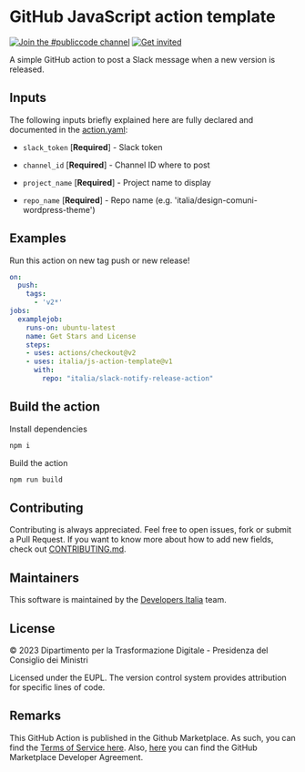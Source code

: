 # GitHub JavaScript action template

[![Join the #publiccode channel](https://img.shields.io/badge/Slack%20channel-%23publiccode-blue.svg?logo=slack)](https://developersitalia.slack.com/messages/CAM3F785T)
[![Get invited](https://slack.developers.italia.it/badge.svg)](https://slack.developers.italia.it/)

A simple GitHub action to post a Slack message when a new version is released.

## Inputs

The following inputs briefly explained here are fully declared and documented in the [action.yaml](action.yaml):

* `slack_token` [**Required**] - Slack token

* `channel_id` [**Required**] - Channel ID where to post

* `project_name` [**Required**] - Project name to display

* `repo_name` [**Required**] - Repo name (e.g. 'italia/design-comuni-wordpress-theme')

## Examples

Run this action on new tag push or new release!

```yml
on:
  push:
    tags:
      - 'v2*'
jobs:
  examplejob:
    runs-on: ubuntu-latest
    name: Get Stars and License
    steps:
    - uses: actions/checkout@v2
    - uses: italia/js-action-template@v1
      with:
        repo: "italia/slack-notify-release-action"
```

## Build the action

Install dependencies

```sh
npm i
```

Build the action

```sh
npm run build
```

## Contributing

Contributing is always appreciated.
Feel free to open issues, fork or submit a Pull Request.
If you want to know more about how to add new fields, check out [CONTRIBUTING.md](CONTRIBUTING.md).

## Maintainers

This software is maintained by the
[Developers Italia](https://developers.italia.it/) team.

## License

© 2023 Dipartimento per la Trasformazione Digitale - Presidenza del Consiglio dei
Ministri

Licensed under the EUPL.
The version control system provides attribution for specific lines of code.

## Remarks

This GitHub Action is published in the Github Marketplace.
As such, you can find the [Terms of Service here](https://docs.github.com/en/free-pro-team@latest/github/site-policy/github-marketplace-terms-of-service).
Also, [here](https://docs.github.com/en/free-pro-team@latest/github/site-policy/github-marketplace-developer-agreement)
you can find the GitHub Marketplace Developer Agreement.
